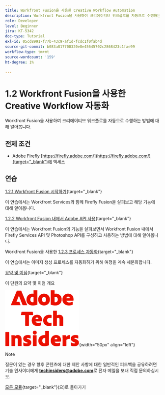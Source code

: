 ```yaml
---
title: Workfront Fusion을 사용한 Creative Workflow Automation
description: Workfront Fusion을 사용하여 크리에이티브 워크플로를 자동으로 수행하는 방법 알아보기
role: Developer
level: Beginner
jira: KT-5342
doc-type: Tutorial
exl-id: 05cd8991-f77b-43c9-af1d-fcdc1f0fab4d
source-git-commit: b083a817700320e8e45645702c2868423c1fae99
workflow-type: tm+mt
source-wordcount: '159'
ht-degree: 1%

---
```


# 1.2 Workfront Fusion을 사용한 Creative Workflow 자동화

Workfront Fusion을 사용하여 크리에이티브 워크플로를 자동으로 수행하는 방법에 대해 알아봅니다.

## 전제 조건

- Adobe Firefly [https://firefly.adobe.com/](https://firefly.adobe.com/){target="_blank"}에 액세스

## 연습

[1.2.1 Workfront Fusion 시작하기](./ex1.md){target="_blank"}

이 연습에서는 Workfront Services와 함께 Firefly Fusion을 살펴보고 해당 기능에 대해 알아봅니다.

[1.2.2 Workfront Fusion 내에서 Adobe API 사용](./ex2.md){target="_blank"}

이 연습에서는 Workfront Fusion의 기능을 살펴보면서 Workfront Fusion 내에서 Firefly Services API 및 Photoshop API를 구성하고 사용하는 방법에 대해 알아봅니다.

Workfront Fusion을 사용한 [1.2.3 프로세스 자동화](./ex3.md){target="_blank"}

이 연습에서는 이미지 생성 프로세스를 자동화하기 위해 여정을 계속 세분화합니다.

[요약 및 이점](./summary.md){target="_blank"}

이 단원의 요약 및 이점 개요

![기술 내부자](./../../../assets/images/techinsiders.png){width="50px" align="left"}

>[!NOTE]
>
>질문이 있는 경우 향후 콘텐츠에 대한 제안 사항에 대한 일반적인 피드백을 공유하려면 기술 인사이더에게 **techinsiders@adobe.com**&#x200B;로 전자 메일을 보내 직접 문의하십시오.

[모든 모듈](../../../overview.md){target="_blank"}(으)로 돌아가기
